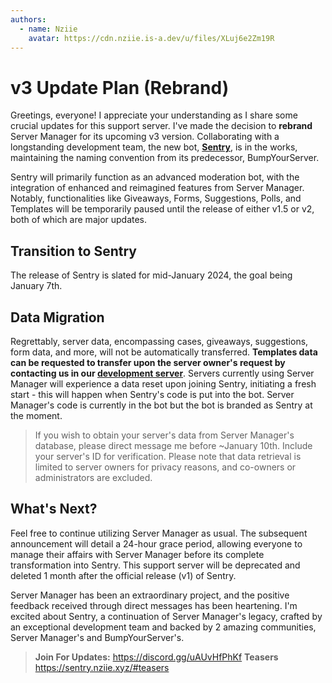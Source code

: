 ```yaml
---
authors:
  - name: Nziie
    avatar: https://cdn.nziie.is-a.dev/u/files/XLuj6e2Zm19R
---
```


# v3 Update Plan (Rebrand)

Greetings, everyone! I appreciate your understanding as I share some crucial updates for this support server. I've made the decision to **rebrand** Server Manager for its upcoming v3 version. Collaborating with a longstanding development team, the new bot, **[Sentry](<https://sentry.nziie.xyz>)**, is in the works, maintaining the naming convention from its predecessor, BumpYourServer.

Sentry will primarily function as an advanced moderation bot, with the integration of enhanced and reimagined features from Server Manager. Notably, functionalities like Giveaways, Forms, Suggestions, Polls, and Templates will be temporarily paused until the release of either v1.5 or v2, both of which are major updates.

## Transition to Sentry
The release of Sentry is slated for mid-January 2024, the goal being January 7th.

## Data Migration
Regrettably, server data, encompassing cases, giveaways, suggestions, form data, and more, will not be automatically transferred. **Templates data can be requested to transfer upon the server owner's request by contacting us in our [development server](https://r.nziie.xyz/sentry-support)**. Servers currently using Server Manager will experience a data reset upon joining Sentry, initiating a fresh start - this will happen when Sentry's code is put into the bot. Server Manager's code is currently in the bot but the bot is branded as Sentry at the moment.

> If you wish to obtain your server's data from Server Manager's database, please direct message me before ~January 10th. Include your server's ID for verification. Please note that data retrieval is limited to server owners for privacy reasons, and co-owners or administrators are excluded.

## What's Next?
Feel free to continue utilizing Server Manager as usual. The subsequent announcement will detail a 24-hour grace period, allowing everyone to manage their affairs with Server Manager before its complete transformation into Sentry. This support server will be deprecated and deleted 1 month after the official release (v1) of Sentry.

Server Manager has been an extraordinary project, and the positive feedback received through direct messages has been heartening. I'm excited about Sentry, a continuation of Server Manager's legacy, crafted by an exceptional development team and backed by 2 amazing communities, Server Manager's and BumpYourServer's.

> **Join For Updates:** https://discord.gg/uAUvHfPhKf
> **Teasers** https://sentry.nziie.xyz/#teasers
